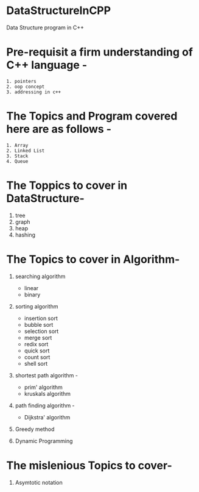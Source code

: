 # DataStructureInCPP

Data Structure program in C++



# Pre-requisit a firm understanding of C++ language -

    1. pointers 
    2. oop concept
    3. addressing in c++



# The Topics and Program covered here are as follows -
    
    1. Array 
    2. Linked List
    3. Stack
    4. Queue 


   
# The Toppics to cover in DataStructure-

1. tree
2. graph
3. heap
4. hashing




# The Topics to cover in Algorithm-

1. searching algorithm
    - linear
    - binary 
    
2. sorting algorithm
    - insertion sort 
    - bubble sort 
    - selection sort
    - merge sort
    - redix sort
    - quick sort
    - count sort
    - shell sort

3. shortest path algorithm -
    - prim' algorithm
    - kruskals algorithm
 
4. path finding algorithm -
    - Dijkstra' algorithm
   
5. Greedy method
6. Dynamic Programming


# The mislenious Topics to cover-

1. Asymtotic notation



